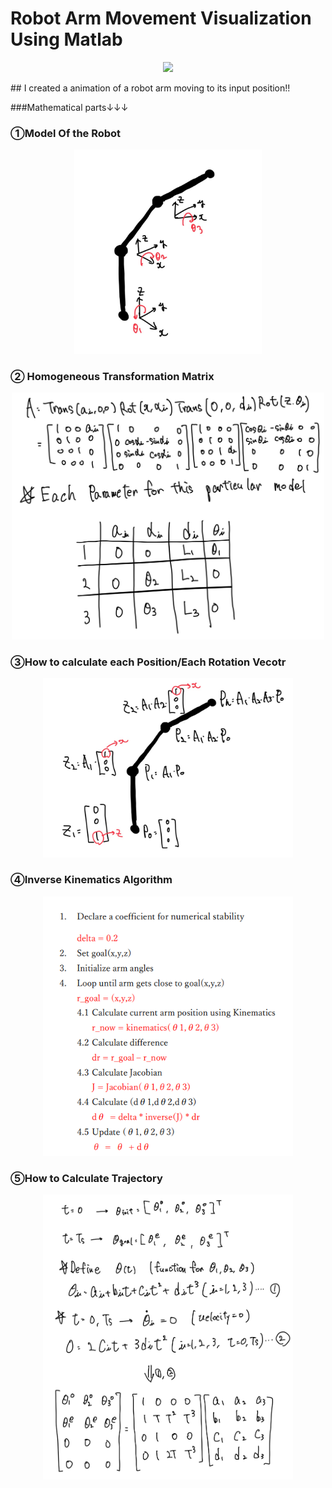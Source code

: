 # Robot Arm Movement Visualization Using Matlab

<p align="center">
  <img src="pics/IMG_2404_AdobeExpress.gif" />
</p>
## I created a animation of a robot arm moving to its input position!!

###Mathematical parts↓↓↓
### ①Model Of the Robot
<p align="center">
  <img src="pics/model.jpg" width="300" />
</p>

### ② Homogeneous Transformation Matrix
<p align="center">
  <img src="pics/Homogeneous.jpg" width="500" />
</p>

### ③How to calculate each Position/Each Rotation Vecotr
<p align="center">
  <img src="pics/position_rotation.jpg" width="400" />
</p>

### ④Inverse Kinematics Algorithm
<p align="center">
  <img src="pics/inv_kinematics.png" width="400" />
</p>

### ⑤How to Calculate Trajectory
<p align="center">
  <img src="pics/trajectory.jpg" width="400" />
</p>



